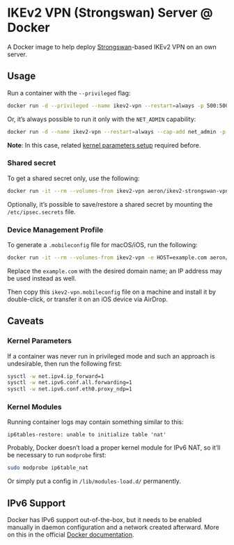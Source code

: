 # IKEv2 VPN (Strongswan) Server @ Docker

A Docker image to help deploy [Strongswan](https://strongswan.org)-based IKEv2 VPN on an own server.

## Usage

Run a container with the `--privileged` flag:

```sh
docker run -d --privileged --name ikev2-vpn --restart=always -p 500:500/udp -p 4500:4500/udp aeron/ikev2-strongswan-vpn:latest
```

Or, it’s always possible to run it only with the `NET_ADMIN` capability:

```sh
docker run -d --name ikev2-vpn --restart=always --cap-add net_admin -p 500:500/udp -p 4500:4500/udp aeron/ikev2-strongswan-vpn:latest
```

**Note**: In this case, related [kernel parameters setup](#kernel-parameters) required before.

### Shared secret

To get a shared secret only, use the following:

```sh
docker run -it --rm --volumes-from ikev2-vpn aeron/ikev2-strongswan-vpn:latest secret
```

Optionally, it’s possible to save/restore a shared secret by mounting the `/etc/ipsec.secrets` file.

### Device Management Profile

To generate a `.mobileconfig` file for macOS/iOS, run the following:

```sh
docker run -it --rm --volumes-from ikev2-vpn -e HOST=example.com aeron/ikev2-strongswan-vpn:latest profile > ikev2-vpn.mobileconfig
```

Replace the `example.com` with the desired domain name; an IP address may be used instead as well.

Then copy this `ikev2-vpn.mobileconfig` file on a machine and install it by double-click, or transfer it on an iOS device via AirDrop.

## Caveats

### Kernel Parameters

If a container was never run in privileged mode and such an approach is undesirable, then run the following first:

```sh
sysctl -w net.ipv4.ip_forward=1
sysctl -w net.ipv6.conf.all.forwarding=1
sysctl -w net.ipv6.conf.eth0.proxy_ndp=1
```

### Kernel Modules

Running container logs may contain something similar to this:

```text
ip6tables-restore: unable to initialize table 'nat'
```

Probably, Docker doesn’t load a proper kernel module for IPv6 NAT, so it’ll be necessary to run `modprobe` first:

```sh
sudo modprobe ip6table_nat
```

Or simply put a config in `/lib/modules-load.d/` permanently.

## IPv6 Support

Docker has IPv6 support out-of-the-box, but it needs to be enabled manually in daemon configuration and a network created afterward. More on this in the official [Docker documentation](https://docs.docker.com/config/daemon/ipv6/).
